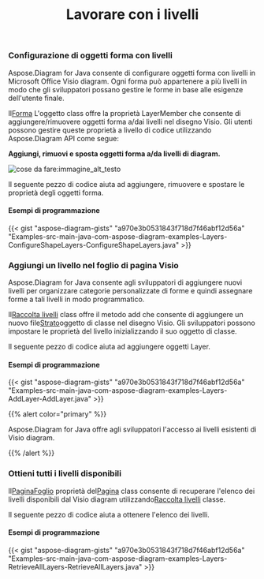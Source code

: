 ﻿---
title: Lavorare con i livelli
type: docs
weight: 160
url: /it/java/working-with-layers/
---
### **Configurazione di oggetti forma con livelli**
Aspose.Diagram for Java consente di configurare oggetti forma con livelli in Microsoft Office Visio diagram. Ogni forma può appartenere a più livelli in modo che gli sviluppatori possano gestire le forme in base alle esigenze dell'utente finale.

 Il[Forma](https://reference.aspose.com/diagram/java/com.aspose.diagram/Shape) L'oggetto class offre la proprietà LayerMember che consente di aggiungere/rimuovere oggetti forma a/dai livelli nel disegno Visio. Gli utenti possono gestire queste proprietà a livello di codice utilizzando Aspose.Diagram API come segue:

**Aggiungi, rimuovi e sposta oggetti forma a/da livelli di diagram.** 

![cose da fare:immagine_alt_testo](working-with-layers_1.png)

Il seguente pezzo di codice aiuta ad aggiungere, rimuovere e spostare le proprietà degli oggetti forma.
#### **Esempi di programmazione**
{{< gist "aspose-diagram-gists" "a970e3b0531843f718d7f46abf12d56a" "Examples-src-main-java-com-aspose-diagram-examples-Layers-ConfigureShapeLayers-ConfigureShapeLayers.java" >}}
### **Aggiungi un livello nel foglio di pagina Visio**
Aspose.Diagram for Java consente agli sviluppatori di aggiungere nuovi livelli per organizzare categorie personalizzate di forme e quindi assegnare forme a tali livelli in modo programmatico.

 Il[Raccolta livelli](https://reference.aspose.com/diagram/java/com.aspose.diagram/LayerCollection) class offre il metodo add che consente di aggiungere un nuovo file[Strato](https://reference.aspose.com/diagram/java/com.aspose.diagram/layer)oggetto di classe nel disegno Visio. Gli sviluppatori possono impostare le proprietà del livello inizializzando il suo oggetto di classe.

Il seguente pezzo di codice aiuta ad aggiungere oggetti Layer.
#### **Esempi di programmazione**
{{< gist "aspose-diagram-gists" "a970e3b0531843f718d7f46abf12d56a" "Examples-src-main-java-com-aspose-diagram-examples-Layers-AddLayer-AddLayer.java" >}}

{{% alert color="primary" %}} 

Aspose.Diagram for Java offre agli sviluppatori l'accesso ai livelli esistenti di Visio diagram.

{{% /alert %}} 
### **Ottieni tutti i livelli disponibili**
 Il[PaginaFoglio](https://reference.aspose.com/diagram/java/com.aspose.diagram/PageSheet) proprietà del[Pagina](https://reference.aspose.com/diagram/java/com.aspose.diagram/Page) class consente di recuperare l'elenco dei livelli disponibili dal Visio diagram utilizzando[Raccolta livelli](https://reference.aspose.com/diagram/java/com.aspose.diagram/layercollection) classe.

Il seguente pezzo di codice aiuta a ottenere l'elenco dei livelli.
#### **Esempi di programmazione**
{{< gist "aspose-diagram-gists" "a970e3b0531843f718d7f46abf12d56a" "Examples-src-main-java-com-aspose-diagram-examples-Layers-RetrieveAllLayers-RetrieveAllLayers.java" >}}
